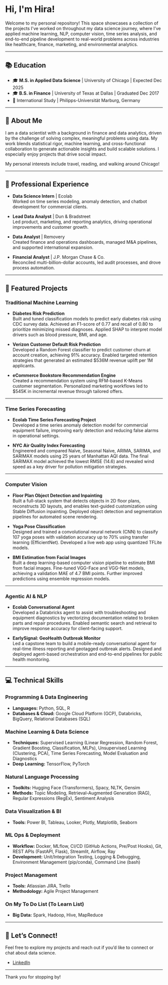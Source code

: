 # Hi, I'm Hira!

Welcome to my personal repository! This space showcases a collection of the projects I've worked on throughout my data science journey, where I’ve applied machine learning, NLP, computer vision, time series analysis, and end-to-end pipeline development to real-world problems across industries like healthcare, finance, marketing, and environmental analytics.

---

## 📚 Education
- 🎓 **M.S. in Applied Data Science** | University of Chicago | Expected Dec 2025
- 🎓 **B.S. in Finance** | University of Texas at Dallas | Graduated Dec 2017
- 📍 International Study | Philipps-Universität Marburg, Germany

---

## 🎯 About Me
I am a data scientist with a background in finance and data analytics, driven by the challenge of solving complex, meaningful problems using data. My work blends statistical rigor, machine learning, and cross-functional collaboration to generate actionable insights and build scalable solutions. I especially enjoy projects that drive social impact.

My personal interests include travel, reading, and walking around Chicago!

---

## 💼 Professional Experience
- **Data Science Intern** | Ecolab  
  Worked on time series modeling, anomaly detection, and chatbot development for commercial clients.
  
- **Lead Data Analyst** | Dun & Bradstreet  
  Led product, marketing, and reporting analytics, driving operational improvements and customer growth.

- **Data Analyst** | Removery  
  Created finance and operations dashboards, managed M&A pipelines, and supported international expansion.

- **Financial Analyst** | J.P. Morgan Chase & Co.  
  Reconciled multi-billion-dollar accounts, led audit processes, and drove process automation.

---

## 📂 Featured Projects

### Traditional Machine Learning
- **Diabetes Risk Prediction**  
  Built and tuned classification models to predict early diabetes risk using CDC survey data. Achieved an F1-score of 0.77 and recall of 0.80 to prioritize minimizing missed diagnoses. Applied SHAP to interpret model drivers such as blood pressure, BMI, and age.

- **Verizon Customer Default Risk Prediction**  
  Developed a Random Forest classifier to predict customer churn at account creation, achieving 91% accuracy. Enabled targeted retention strategies that generated an estimated $536M revenue uplift per 1M applicants.

- **eCommerce Bookstore Recommendation Engine**  
  Created a recommendation system using RFM-based K-Means customer segmentation. Personalized marketing workflows led to $545K in incremental revenue through tailored offers.

---

### Time Series Forecasting
- **Ecolab Time Series Forecasting Project**  
  Developed a time series anomaly detection model for commercial equipment failure, improving early detection and reducing false alarms in operational settings.

- **NYC Air Quality Index Forecasting**  
  Engineered and compared Naïve, Seasonal Naïve, ARIMA, SARIMA, and SARIMAX models using 25 years of Manhattan AQI data. The final SARIMAX model achieved the lowest RMSE (14.6) and revealed wind speed as a key driver for pollution mitigation strategies.

---

### Computer Vision
- **Floor Plan Object Detection and Inpainting**  
  Built a full-stack system that detects objects in 2D floor plans, reconstructs 3D layouts, and enables text-guided customization using Stable Diffusion inpainting. Deployed object detection and segmentation pipelines for automated scene rendering.
  
- **Yoga Pose Classification**  
  Designed and trained a convolutional neural network (CNN) to classify 107 yoga poses with validation accuracy up to 70% using transfer learning (EfficientNet). Developed a live web app using quantized TFLite models.

- **BMI Estimation from Facial Images**  
  Built a deep learning-based computer vision pipeline to estimate BMI from facial images. Fine-tuned VGG-Face and VGG-Net models, achieving a validation MAE of 4.7 BMI points. Further improved predictions using ensemble regression models.

---

### Agentic AI & NLP
- **Ecolab Conversational Agent**  
  Developed a Databricks agent to assist with troubleshooting and equipment diagnostics by vectorizing documentation related to broken parts and repair procedures. Enabled semantic search and retrieval to improve response accuracy for client-facing support.


- **EarlySignal: GeoHealth Outbreak Monitor**  
  Led a capstone team to build a mobile-ready conversational agent for real-time illness reporting and geotagged outbreak alerts. Designed and deployed agent-based orchestration and end-to-end pipelines for public health monitoring.

---

## 💻 Technical Skills

### Programming & Data Engineering
- **Languages:** Python, SQL, R
- **Databases & Cloud:** Google Cloud Platform (GCP), Databricks, BigQuery, Relational Databases (SQL)

### Machine Learning & Data Science
- **Techniques:** Supervised Learning (Linear Regression, Random Forest, Gradient Boosting, Classification, MLPs), Unsupervised Learning (Clustering, PCA), Time Series Forecasting, Model Evaluation and Diagnostics
- **Deep Learning:** TensorFlow, PyTorch

### Natural Language Processing
- **Toolkits:** Hugging Face (Transformers), Spacy, NLTK, Gensim
- **Methods:** Topic Modeling, Retrieval-Augmented Generation (RAG), Regular Expressions (RegEx), Sentiment Analysis

### Data Visualization & BI
- **Tools:** Power BI, Tableau, Looker, Plotly, Matplotlib, Seaborn

### ML Ops & Deployment
- **Workflow:** Docker, MLflow, CI/CD (GitHub Actions, Pre/Post Hooks), Git, REST APIs (FastAPI, Flask), Streamlit, Airflow, Ray
- **Development:** Unit/Integration Testing, Logging & Debugging, Environment Management (pip/conda), Command Line (bash)

### Project Management
- **Tools:** Atlassian JIRA, Trello
- **Methodology:** Agile Project Management

### On My To Do List (To Learn List)
- **Big Data:** Spark, Hadoop, Hive, MapReduce

---

## 🤝 Let’s Connect!
Feel free to explore my projects and reach out if you’d like to connect or chat about data science.

- [LinkedIn](https://www.linkedin.com/in/hirastanley95/)

---

Thank you for stopping by! 
